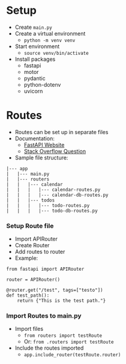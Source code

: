 
# Setup

- Create `main.py`
- Create a virtual environment
  - `python -m venv venv`
- Start environment
  - `source venv/bin/activate`
- Install packages
  - fastapi
  - motor
  - pydantic
  - python-dotenv
  - uvicorn

# Routes

- Routes can be set up in separate files 
- Documentation:
  - [FastAPI Website](https://fastapi.tiangolo.com/tutorial/bigger-applications/)
  - [Stack Overflow Question](https://stackoverflow.com/questions/70874423/fastapi-importerror-attempted-relative-import-with-no-known-parent-package)
- Sample file structure:
```
|--- app
|   |--- main.py
|   |--- routers
|   |   |--- calendar
|   |   |   |--- calendar-routes.py
|   |   |   |--- calendar-db-routes.py
|   |   |--- todos
|   |   |   |--- todo-routes.py
|   |   |   |--- todo-db-routes.py
```

### Setup Route file

- Import APIRouter
- Create Router
- Add routes to router
- Example:
```
from fastapi import APIRouter

router = APIRouter()

@router.get("/test", tags=["testo"])
def test_path():
    return {"This is the test path."}
```

### Import Routes to main.py

- Import files
  - `from routers import testRoute`
  - Or: `from .routers import testRoute`
- Include the routes imported
  - `app.include_router(testRoute.router)`